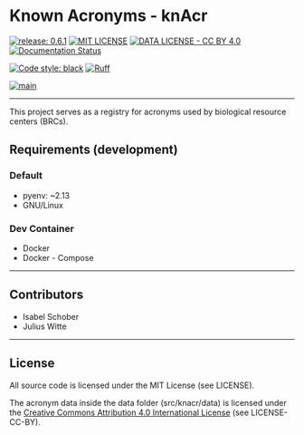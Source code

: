 # Known Acronyms - knAcr

[![release: 0.6.1](https://img.shields.io/badge/rel-0.6.1-blue.svg?style=flat-square)](https://github.com/StrainInfo/knAcr)
[![MIT LICENSE](https://img.shields.io/badge/License-MIT-brightgreen.svg?style=flat-square)](https://choosealicense.com/licenses/mit/)
[![DATA LICENSE - CC BY 4.0](https://img.shields.io/badge/Data%20License-CC%20BY%204.0-brightgreen.svg?style=flat-square)](http://creativecommons.org/licenses/by/4.0/)
[![Documentation Status](https://img.shields.io/badge/docs-GitHub-blue.svg?style=flat-square)](https://StrainInfo.github.io/knAcr/)

[![Code style: black](https://img.shields.io/badge/code%20style-black-000000.svg?style=flat-square)](https://github.com/psf/black)
[![Ruff](https://img.shields.io/endpoint?url=https://raw.githubusercontent.com/astral-sh/ruff/main/assets/badge/v2.json&style=flat-square)](https://github.com/astral-sh/ruff)

[![main](https://github.com/StrainInfo/knAcr/actions/workflows/main.yml/badge.svg?branch=main)](https://github.com/StrainInfo/knAcr/actions/workflows/main.yml)

---

This project serves as a registry for acronyms used by biological resource centers (BRCs).

## Requirements (development)

### Default

-   pyenv: ~2.13
-   GNU/Linux

### Dev Container

-   Docker
-   Docker - Compose

---

## Contributors

- Isabel Schober
- Julius Witte

---

## License

All source code is licensed under the MIT License (see LICENSE).

The acronym data inside the data folder (src/knacr/data) is licensed under the [Creative Commons Attribution 4.0 International License](http://creativecommons.org/licenses/by/4.0/) (see LICENSE-CC-BY).
